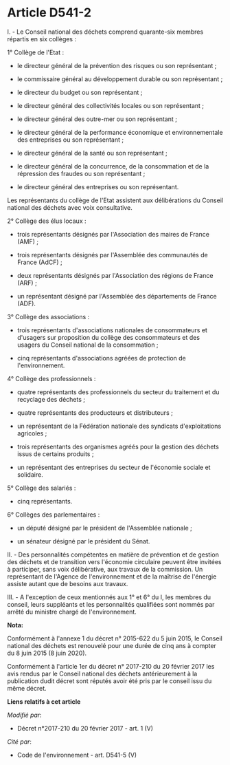 # Article D541-2

I. - Le Conseil national des déchets comprend quarante-six membres répartis en six collèges :

1° Collège de l'Etat : 

- le directeur général de la prévention des risques ou son représentant ;

- le commissaire général au développement durable ou son représentant ;

- le directeur du budget ou son représentant ;

- le directeur général des collectivités locales ou son représentant ;

- le directeur général des outre-mer ou son représentant ;

- le directeur général de la performance économique et environnementale des entreprises ou son représentant ;

- le directeur général de la santé ou son représentant ;

- le directeur général de la concurrence, de la consommation et de la répression des fraudes ou son représentant ;

- le directeur général des entreprises ou son représentant. 

Les représentants du collège de l'Etat assistent aux délibérations du Conseil national des déchets avec voix consultative.

2° Collège des élus locaux : 

- trois représentants désignés par l'Association des maires de France (AMF) ; 

- trois représentants désignés par l'Assemblée des communautés de France (AdCF) ; 

- deux représentants désignés par l'Association des régions de France (ARF) ; 

- un représentant désigné par l'Assemblée des départements de France (ADF). 

3° Collège des associations : 

- trois représentants d'associations nationales de consommateurs et d'usagers sur proposition du collège des consommateurs et
des usagers du Conseil national de la consommation ; 

- cinq représentants d'associations agréées de protection de l'environnement. 

4° Collège des professionnels : 

- quatre représentants des professionnels du secteur du traitement et du recyclage des déchets ; 

- quatre représentants des producteurs et distributeurs ; 

- un représentant de la Fédération nationale des syndicats d'exploitations agricoles ; 

- trois représentants des organismes agréés pour la gestion des déchets issus de certains produits ; 

- un représentant des entreprises du secteur de l'économie sociale et solidaire. 

5° Collège des salariés : 

- cinq représentants. 

6° Collèges des parlementaires : 

- un député désigné par le président de l'Assemblée nationale ; 

- un sénateur désigné par le président du Sénat.

II. - Des  personnalités compétentes en matière de prévention et de gestion des  déchets et de transition vers l'économie
circulaire peuvent être  invitées à participer, sans voix délibérative, aux travaux de la  commission. Un représentant de
l'Agence de l'environnement et de la  maîtrise de l'énergie assiste autant que de besoins aux travaux.

III. - A l'exception de ceux mentionnés aux 1° et 6° du I, les membres du conseil, leurs suppléants et les personnalités
qualifiées sont nommés par arrêté du ministre chargé de l'environnement.

**Nota:**

Conformément à l'annexe 1 du décret n° 2015-622 du 5 juin 2015, le Conseil national des déchets est renouvelé pour une durée
de cinq ans à compter du 8 juin 2015 (8 juin 2020). 

Conformément à l'article 1er du décret n° 2017-210 du 20 février 2017 les avis rendus par le Conseil national des déchets
antérieurement à la publication dudit décret sont réputés avoir été pris par le conseil issu du même décret.

**Liens relatifs à cet article**

_Modifié par_:

  - Décret n°2017-210 du 20 février 2017 - art. 1 (V)

_Cité par_:

  - Code de l'environnement - art. D541-5 (V)
